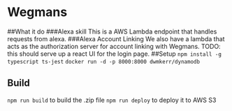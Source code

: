 # Wegmans
##What it do
###Alexa skill
This is a AWS Lambda endpoint that handles requests from alexa.
###Alexa Account Linking
We also have a lambda that acts as the authorization server for account linking with Wegmans.  TODO: this should serve up a react UI for the login page.
##Setup
`npm install -g typescript ts-jest`
`docker run -d -p 8000:8000 dwmkerr/dynamodb`
## Build
`npm run build` to build the .zip file
`npm run deploy` to deploy it to AWS S3